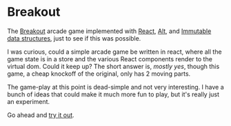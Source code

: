# Breakout
The [Breakout](https://en.wikipedia.org/wiki/Breakout_%28video_game%29) arcade game
implemented with [React](https://facebook.github.io/react/), [Alt](http://alt.js.org/),
and [Immutable data structures](https://facebook.github.io/immutable-js/), just to see if this was possible.

I was curious, could a simple arcade game be written in react, where all the
game state is in a store and the various React components render to the virtual dom.
Could it keep up?  The short answer is, _mostly yes_, though this game, a cheap knockoff of
the original, only has 2 moving parts.

The game-play at this point is dead-simple and not very interesting. I have
a bunch of ideas that could make
it much more fun to play, but it's really just an experiment.

Go ahead and [try it out](https://eschiebel.github.io/).
